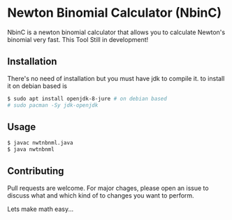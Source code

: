 # Newton Binomial Calculator (NbinC)

NbinC is a newton binomial calculator that allows you to calculate Newton's binomial very fast. This Tool Still in development!

## Installation
There's no need of installation but you must have jdk to compile it.
to install it on debian based is
```bash
$ sudo apt install openjdk-8-jure # on debian based 
# sudo pacman -Sy jdk-openjdk
```

## Usage
```bash
$ javac nwtnbnml.java
$ java nwtnbnml
```

## Contributing
Pull requests are welcome. For major chages, please open an issue to discuss what and which kind of to changes you want to perform.

Lets make math easy...
